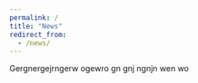 ```yaml
---
permalink: /
title: "News"
redirect_from: 
  - /news/
---
```


Gergnergejrngerw ogewro gn gnj ngnjn wen wo